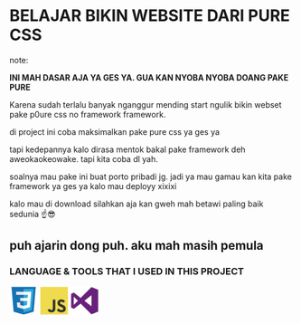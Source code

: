 # BELAJAR BIKIN WEBSITE DARI PURE CSS

note:

**INI MAH DASAR AJA YA GES YA. GUA KAN NYOBA NYOBA DOANG PAKE PURE**


Karena sudah terlalu banyak nganggur mending start ngulik bikin webset pake p0ure css no framework framework.

di project ini coba maksimalkan pake pure css ya ges ya

tapi kedepannya kalo dirasa mentok bakal pake framework deh aweokaokeowake. tapi kita coba dl yah.

soalnya mau pake ini buat porto pribadi jg. jadi ya mau gamau kan kita pake framework ya ges ya kalo mau deployy xixixi

kalo mau di download silahkan aja kan gweh mah betawi paling baik sedunia ☝️😎



## puh ajarin dong puh. aku mah masih pemula



### LANGUAGE & TOOLS THAT I USED IN THIS PROJECT

<p align="left">
  <img src="https://github.com/devicons/devicon/blob/master/icons/css3/css3-original.svg" alt="CSS" width="50" height="50"/> 
  <img src="https://github.com/devicons/devicon/blob/master/icons/javascript/javascript-original.svg" alt="JavaScript" width="50" height="50"/>
  <img src="https://github.com/devicons/devicon/blob/master/icons/visualstudio/visualstudio-plain.svg" alt="VisualStudio" width="50" height="50"/> 
</p>
